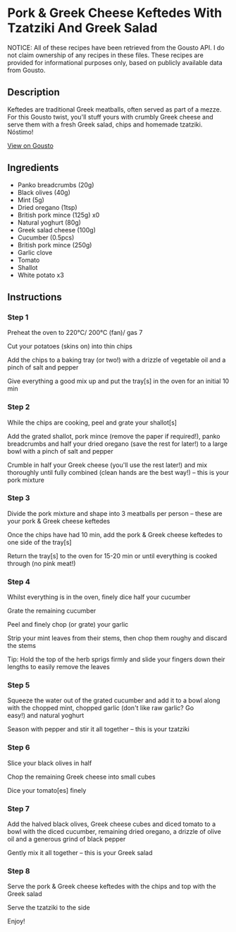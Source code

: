 # Pork & Greek Cheese Keftedes With Tzatziki And Greek Salad

NOTICE: All of these recipes have been retrieved from the Gousto API. I do not claim ownership of any recipes in these files. These recipes are provided for informational purposes only, based on publicly available data from Gousto.

## Description

Keftedes are traditional Greek meatballs, often served as part of a mezze. For this Gousto twist, you'll stuff yours with crumbly Greek cheese and serve them with a fresh Greek salad, chips and homemade tzatziki. Nóstimo!

[View on Gousto](https://www.gousto.co.uk/recipes/cookbook/pork-feta-keftedes-with-chips-tzatziki-salad)

## Ingredients

- Panko breadcrumbs (20g)
- Black olives (40g)
- Mint (5g)
- Dried oregano (1tsp)
- British pork mince (125g) x0
- Natural yoghurt (80g)
- Greek salad cheese (100g)
- Cucumber (0.5pcs)
- British pork mince (250g)
- Garlic clove
- Tomato
- Shallot
- White potato x3

## Instructions


### Step 1

Preheat the oven to 220°C/ 200°C (fan)/ gas 7

Cut your potatoes (skins on) into thin chips

Add the chips to a baking tray (or two!) with a drizzle of vegetable oil and a pinch of salt and pepper

Give everything a good mix up and put the tray[s] in the oven for an initial 10 min


### Step 2

While the chips are cooking, peel and grate your shallot[s]

Add the grated shallot, pork mince (remove the paper if required!), panko breadcrumbs and half your dried oregano (save the rest for later!) to a large bowl with a pinch of salt and pepper

Crumble in half your Greek cheese (you'll use the rest later!) and mix thoroughly until fully combined (clean hands are the best way!) – this is your pork mixture


### Step 3

Divide the pork mixture<span class="text-danger"> </span>and shape into 3 meatballs per person – these are your pork & Greek cheese keftedes

Once the chips have had 10 min, add the pork & Greek cheese keftedes to one side of the tray[s]

Return the tray[s] to the oven for 15-20 min or until everything is cooked through (no pink meat!)


### Step 4

Whilst everything is in the oven, finely dice half your cucumber

Grate the remaining cucumber

Peel and finely chop (or grate) your garlic

Strip your mint leaves from their stems, then chop them roughy and discard the stems

Tip: Hold the top of the herb sprigs firmly and slide your fingers down their lengths to easily remove the leaves


### Step 5

Squeeze the water out of the grated cucumber and add it to a bowl along with the chopped mint, chopped garlic (don't like raw garlic? Go easy!) and natural yoghurt

Season with pepper and stir it all together – this is your tzatziki


### Step 6

Slice your black olives in half

Chop the remaining Greek cheese into small cubes

Dice your tomato[es] finely


### Step 7

Add the halved black olives, Greek cheese cubes and diced tomato to a bowl with the diced cucumber, remaining dried oregano, a drizzle of olive oil and a generous grind of black pepper

Gently mix it all together – this is your Greek salad

### Step 8

Serve the pork & Greek cheese keftedes with the chips and top with the Greek salad

Serve the tzatziki to the side

Enjoy!


